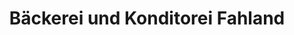 ---
title: "Bäckerei und Konditorei Fahland"
url: /teltow/baeckerei-und-konditorei-fahland/
shop: Bäckerei
---